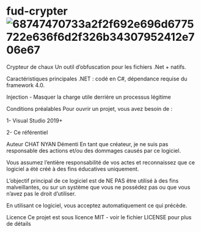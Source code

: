 # fud-crypter![68747470733a2f2f692e696d6775722e636f6d2f326b34307952412e706e67](https://github.com/azertyuiopexe/fud-crypter/assets/153385259/0c2fc46a-5961-4983-bacd-ea4a87a92a7f)



Crypteur de chaux
Un outil d’obfuscation pour les fichiers .Net + natifs.

Caractéristiques principales
.NET : codé en C#, dépendance requise du framework 4.0.

Injection - Masquer la charge utile derrière un processus légitime

Conditions préalables
Pour ouvrir un projet, vous avez besoin de :

1- Visual Studio 2019+

2- Ce référentiel

Auteur
CHAT NYAN
Démenti
En tant que créateur, je ne suis pas responsable des actions et/ou des dommages causés par ce logiciel.

Vous assumez l’entière responsabilité de vos actes et reconnaissez que ce logiciel a été créé à des fins éducatives uniquement.

L’objectif principal de ce logiciel est de NE PAS être utilisé à des fins malveillantes, ou sur un système que vous ne possédez pas ou que vous n’avez pas le droit d’utiliser.

En utilisant ce logiciel, vous acceptez automatiquement ce qui précède.

Licence
Ce projet est sous licence MIT - voir le fichier LICENSE pour plus de détails
